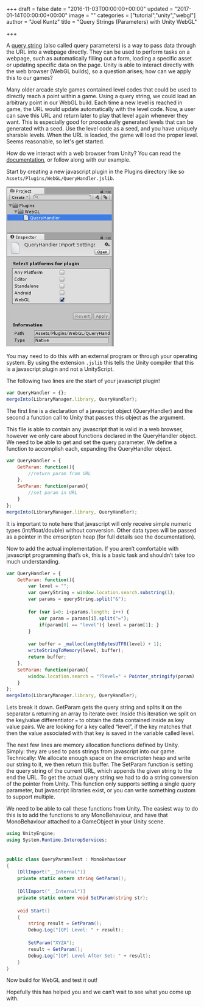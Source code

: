 +++
draft = false
date = "2016-11-03T00:00:00+00:00"
updated = "2017-01-14T00:00:00+00:00"
image = ""
categories = ["tutorial","unity","webgl"]
author = "Joel Kuntz"
title = "Query Strings (Parameters) with Unity WebGL"

+++

A [query string](https://en.wikipedia.org/wiki/Query_string) (also called query parameters) is a way to pass data through the URL into a webpage directly. They can be used to perform tasks on a webpage, such as automatically filling out a form, loading a specific asset or updating specific data on the page. Unity is able to interact directly with the web browser (WebGL builds), so a question arises; how can we apply this to our games?

<!--more-->

Many older arcade style games contained level codes that could be used to directly reach a point within a game. Using a query string, we could load an arbitrary point in our WebGL build. Each time a new level is reached in game, the URL would update automatically with the level code. Now, a user can save this URL and return later to play that level again whenever they want. This is especially good for procedurally generated levels that can be generated with a seed. Use the level code as a seed, and you have uniquely sharable levels. When the URL is loaded, the game will load the proper level. Seems reasonable, so let's get started.


How do we interact with a web browser from Unity? You can read the [documentation](https://docs.unity3d.com/Manual/webgl-interactingwithbrowserscripting.html), or follow along with our example.


Start by creating a new javascript plugin in the Plugins directory like so `Assets/Plugins/WebGL/QueryHandler.jslib`.

<img alt="Unity Editor js lib" src="/images/tutorials/queryString/jslib.png">

You may need to do this with an external program or through your operating system. By using the extension `.jslib` this tells the Unity compiler that this is a javascript plugin and not a UnityScript.


The following two lines are the start of your javascript plugin!

```js
var QueryHandler = {};
mergeInto(LibraryManager.library, QueryHandler);
```


The first line is a declaration of a javascript object (QueryHandler) and the second a function call to Unity that passes this object as the argument.


This file is able to contain any javascript that is valid in a web browser, however we only care about functions declared in the QueryHandler object. We need to be able to get and set the query parameter. We define a function to accomplish each, expanding the QueryHandler object.


```js
var QueryHandler = {
    GetParam: function(){
        //return param from URL
    },
    SetParam: function(param){
        //set param in URL
    }
};
mergeInto(LibraryManager.library, QueryHandler);
```


It is important to note here that javascript will only receive simple numeric types (int/float/double) without conversion. Other data types will be passed as a pointer in the emscripten heap (for full details see the documentation).


Now to add the actual implementation. If you aren’t comfortable with javascript programming that’s ok, this is a basic task and shouldn’t take too much understanding.


```js
var QueryHandler = {
    GetParam: function(){
        var level = "";
        var queryString = window.location.search.substring(1);
        var params = queryString.split("&");

        for (var i=0; i<params.length; i++) {
            var param = params[i].split("=");
            if(param[0] == "level"){ level = param[1]; }
        }

        var buffer = _malloc(lengthBytesUTF8(level) + 1);
        writeStringToMemory(level, buffer);
        return buffer;
    },
    SetParam: function(param){
        window.location.search = "?level=" + Pointer_stringify(param)
    }
};
mergeInto(LibraryManager.library, QueryHandler);
```


Lets break it down. GetParam gets the query string and splits it on the separator `&` returning an array to iterate over. Inside this iteration we split on the key/value differentiator `=` to obtain the data contained inside as key value pairs.
We are looking for a key called “level”, if the key matches that then the value associated with that key is saved in the variable called level.


The next few lines are memory allocation functions defined by Unity. Simply: they are used to pass strings from javascript into our game. Technically: We allocate enough space on the emscripten heap and write our string to it, we then return this buffer.
The SetParam function is setting the query string of the current URL, which appends the given string to the end the URL. To get the actual query string we had to do a string conversion of the pointer from Unity. This function only supports setting a single query parameter, but javascript libraries exist, or you can write something custom to support multiple.


We need to be able to call these functions from Unity. The easiest way to do this is to add the functions to any MonoBehaviour, and have that MonoBehaviour attached to a GameObject in your Unity scene.


```c#
using UnityEngine;
using System.Runtime.InteropServices;


public class QueryParamsTest : MonoBehaviour
{
    [DllImport("__Internal")]
    private static extern string GetParam();

    [DllImport("__Internal")]
    private static extern void SetParam(string str);

    void Start()
    {
        string result = GetParam();
        Debug.Log("[QP] Level: " + result);

        SetParam("XYZA");
        result = GetParam();
        Debug.Log("[QP] Level After Set: " + result);
    }
}
```


Now build for WebGL and test it out!


Hopefully this has helped you and we can’t wait to see what you come up with.
